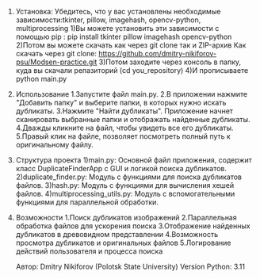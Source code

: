 1. Установка:
Убедитесь, что у вас установлены необходимые зависимости:tkinter, pillow, imagehash, opencv-python, multiprocessing
    1)Вы можете установить эти зависимости с помощью pip : pip install tkinter pillow imagehash opencv-python
    2)Потом вы можете скачать как через git clone так и ZIP-архив
Как скачать через git clone: https://github.com/dmitry-nikiforov-psu/Modsen-practice.git
    3)Потом заходите через консоль в папку, куда вы скачали репазиторий  (cd you_repository)
    4)И прописываете python main.py

2. Использование
   1.Запустите файл main.py.
   2.В приложении нажмите "Добавить папку" и выберите папки, в которых нужно искать дубликаты.
   3.Нажмите "Найти дубликаты". Приложение начнет сканировать выбранные папки и отображать найденные дубликаты.
   4.Дважды кликните на файл, чтобы увидеть все его дубликаты.
   5.Правый клик на файле, позволяет посмотреть полный путь к оригинальному файлу.

3. Структура проекта
    1)main.py: Основной файл приложения, содержит класс DuplicateFinderApp с GUI и логикой поиска дубликатов.
    2)duplicate_finder.py: Модуль с функциями для поиска дубликатов файлов.
    3)hash.py: Модуль с функциями для вычисления хешей файлов.
    4)multiprocessing_utils.py: Модуль с вспомогательными функциями для параллельной обработки.
4. Возможности
    1.Поиск дубликатов изображений
    2.Параллельная обработка файлов для ускорения поиска
    3.Отображение найденных дубликатов в древовидном представлении
    4.Возможность просмотра дубликатов и оригинальных файлов
    5.Логирование действий пользователя и процесса поиска


   Автор: Dmitry Nikiforov (Polotsk State University)
   Version Python: 3.11
